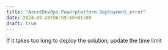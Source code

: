 ```yaml
---
title: "AzureDevOps Powerplatform Deployment_error"
date: 2024-04-26T06:59:50+01:00
draft: true
---
```


If it takes too long to deploy the solution, update the time limit
